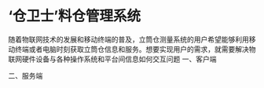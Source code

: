 # ‘仓卫士’料仓管理系统
随着物联网技术的发展和移动终端的普及，立筒仓测量系统的用户希望能够利用移动终端或者电脑时刻获取立筒仓信息和服务。想要实现用户的需求，就需要解决物联网硬件设备与各种操作系统和平台间信息如何交互问题
一、客户端
    
二、服务端
